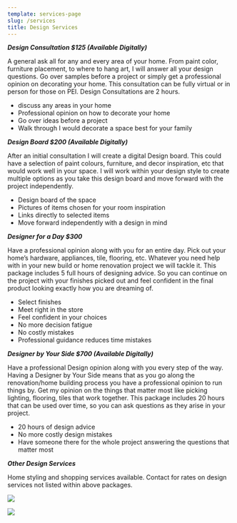 ```yaml
---
template: services-page
slug: /services
title: Design Services
---
```

***Design Consultation $125  (Available Digitally)***

A general ask all for any and every area of your home. From paint color, furniture placement, to where to hang art, I will answer all your design questions. Go over samples before a project or simply get a professional opinion on decorating your home. This consultation can be fully virtual or in person for those on PEI. Design Consultations are 2 hours.

* discuss any areas in your home 
* Professional opinion on how to decorate your home
* Go over ideas before a project
* Walk through I would decorate a space best for your family

***Design Board $200  (Available Digitally)***

After an initial consultation I will create a digital Design board. This could have a selection of paint colours, furniture, and decor inspiration, etc that would work well in your space. I will work within your design style to create multiple options as you take this design board and move forward with the project independently. 

* Design board of the space 
* Pictures of items chosen for your room inspiration
* Links directly to selected items
* Move forward independently with a design in mind 

***Designer for a Day $300***

Have a professional opinion along with you for an entire day. Pick out your home’s hardware, appliances, tile, flooring, etc. Whatever you need help with in your new build or home renovation project we will tackle it. This package includes 5 full hours of designing advice. So you can continue on the project with your finishes picked out and feel confident in the final product looking exactly how you are dreaming of.

* Select finishes
* Meet right in the store 
* Feel confident in your choices
* No more decision fatigue
* No costly mistakes
* Professional guidance reduces time mistakes

***Designer by Your Side $700 (Available Digitally)***

Have a professional Design opinion along with you every step of the way. Having a Designer by Your Side means that as you go along the renovation/home building process you have a professional opinion to run things by. Get my opinion on the things that matter most like picking lighting, flooring, tiles that work together. This package includes 20 hours that can be used over time, so you can ask questions as they arise in your project.

* 20 hours of design advice
* No more costly design mistakes
* Have someone there for the whole project answering the questions that matter most

***Other Design Services*** 

Home styling and shopping services available. Contact for rates on design services not listed within above packages.

![](/assets/1.png)

![](/assets/2.png)